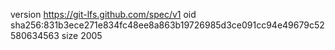 version https://git-lfs.github.com/spec/v1
oid sha256:831b3ece271e834fc48ee8a863b19726985d3ce091cc94e49679c52580634563
size 2005
